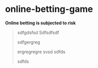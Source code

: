 # online-betting-game


**Online betting is subjected to risk**

>sdfgdsfsd
>Sdfsdfsdf
>
>sdfgergreg
>
>ergregregre
>svsd
>sdfds
>
>sdfds
